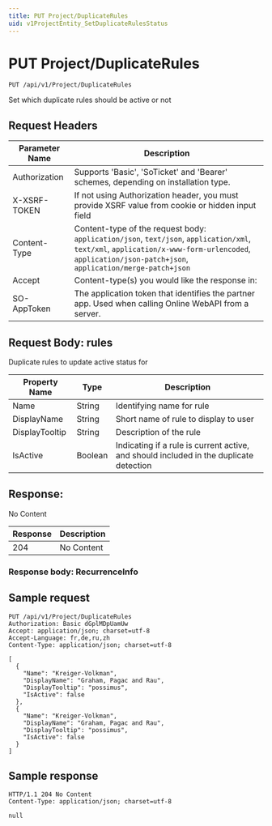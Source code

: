 ```yaml
---
title: PUT Project/DuplicateRules
uid: v1ProjectEntity_SetDuplicateRulesStatus
---
```


# PUT Project/DuplicateRules

```http
PUT /api/v1/Project/DuplicateRules
```

Set which duplicate rules should be active or not








## Request Headers

| Parameter Name | Description |
|----------------|-------------|
| Authorization  | Supports 'Basic', 'SoTicket' and 'Bearer' schemes, depending on installation type. |
| X-XSRF-TOKEN   | If not using Authorization header, you must provide XSRF value from cookie or hidden input field |
| Content-Type | Content-type of the request body: `application/json`, `text/json`, `application/xml`, `text/xml`, `application/x-www-form-urlencoded`, `application/json-patch+json`, `application/merge-patch+json` |
| Accept         | Content-type(s) you would like the response in:  |
| SO-AppToken | The application token that identifies the partner app. Used when calling Online WebAPI from a server. |

## Request Body: rules 

Duplicate rules to update active status for 

| Property Name | Type |  Description |
|----------------|------|--------------|
| Name | String | Identifying name for rule |
| DisplayName | String | Short name of rule to display to user |
| DisplayTooltip | String | Description of the rule |
| IsActive | Boolean | Indicating if a rule is current active, and should included in the duplicate detection |

## Response:

No Content

| Response | Description |
|----------------|-------------|
| 204 | No Content |

### Response body: RecurrenceInfo


## Sample request

```http!
PUT /api/v1/Project/DuplicateRules
Authorization: Basic dGplMDpUamUw
Accept: application/json; charset=utf-8
Accept-Language: fr,de,ru,zh
Content-Type: application/json; charset=utf-8

[
  {
    "Name": "Kreiger-Volkman",
    "DisplayName": "Graham, Pagac and Rau",
    "DisplayTooltip": "possimus",
    "IsActive": false
  },
  {
    "Name": "Kreiger-Volkman",
    "DisplayName": "Graham, Pagac and Rau",
    "DisplayTooltip": "possimus",
    "IsActive": false
  }
]
```

## Sample response

```http_
HTTP/1.1 204 No Content
Content-Type: application/json; charset=utf-8

null
```